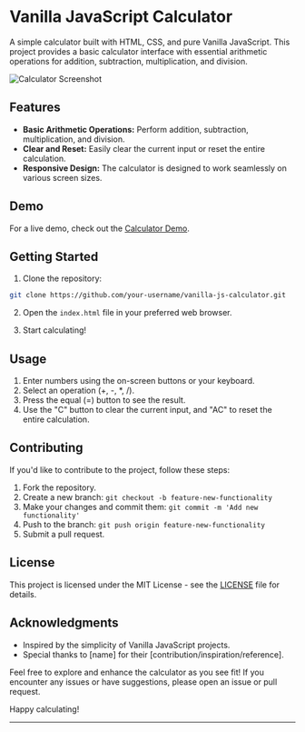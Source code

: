 # Vanilla JavaScript Calculator

A simple calculator built with HTML, CSS, and pure Vanilla JavaScript. This project provides a basic calculator interface with essential arithmetic operations for addition, subtraction, multiplication, and division.

![Calculator Screenshot]()

## Features

- **Basic Arithmetic Operations:** Perform addition, subtraction, multiplication, and division.
- **Clear and Reset:** Easily clear the current input or reset the entire calculation.
- **Responsive Design:** The calculator is designed to work seamlessly on various screen sizes.

## Demo

For a live demo, check out the [Calculator Demo](link-to-demo).

## Getting Started

1. Clone the repository:

```bash
git clone https://github.com/your-username/vanilla-js-calculator.git
```

2. Open the `index.html` file in your preferred web browser.

3. Start calculating!

## Usage

1. Enter numbers using the on-screen buttons or your keyboard.
2. Select an operation (+, -, *, /).
3. Press the equal (=) button to see the result.
4. Use the "C" button to clear the current input, and "AC" to reset the entire calculation.

## Contributing

If you'd like to contribute to the project, follow these steps:

1. Fork the repository.
2. Create a new branch: `git checkout -b feature-new-functionality`
3. Make your changes and commit them: `git commit -m 'Add new functionality'`
4. Push to the branch: `git push origin feature-new-functionality`
5. Submit a pull request.

## License

This project is licensed under the MIT License - see the [LICENSE](LICENSE) file for details.

## Acknowledgments

- Inspired by the simplicity of Vanilla JavaScript projects.
- Special thanks to [name] for their [contribution/inspiration/reference].

Feel free to explore and enhance the calculator as you see fit! If you encounter any issues or have suggestions, please open an issue or pull request.

Happy calculating!

---
